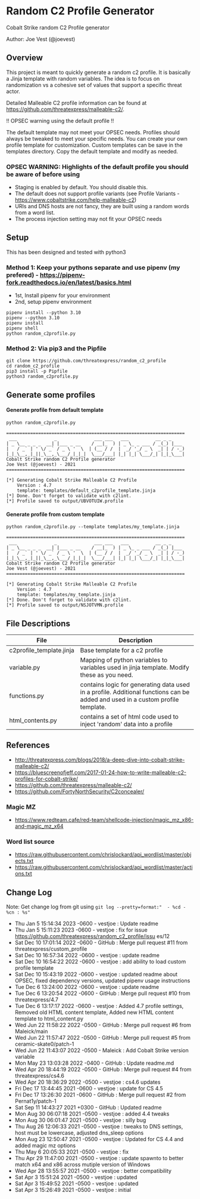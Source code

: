 # Random C2 Profile Generator

Cobalt Strike random C2 Profile generator

Author: Joe Vest (@joevest)

## Overview

This project is meant to quickly generate a random c2 profile. It is basically a Jinja template with random variables. The idea is to focus on randomization vs a cohesive set of values that support a specific threat actor.

Detailed Malleable C2 profile information can be found at https://github.com/threatexpress/malleable-c2/. 

!! OPSEC warning using the default profile !!

The default template may not meet your OPSEC needs. Profiles should always be tweaked to meet your specific needs. You can create your own profile template for customization. Custom templates can be save in the templates directory. Copy the default template and modify as needed.

### OPSEC WARNING: Highlights of the default profile you should be aware of before using

- Staging is enabled by default. You should disable this.
- The default does not support profile variants (see Profile Variants - https://www.cobaltstrike.com/help-malleable-c2)
- URIs and DNS hosts are not fancy, they are built using a random words from a word list.
- The process injection setting may not fit your OPSEC needs

## Setup

This has been designed and tested with python3

### Method 1: Keep your pythons separate and use pipenv (my prefered) - https://pipenv-fork.readthedocs.io/en/latest/basics.html

- 1st, Install pipenv for your environment
- 2nd, setup pipenv environment

```
pipenv install --python 3.10
pipenv --python 3.10
pipenv install
pipenv shell
python random_c2profile.py
```

### Method 2: Via pip3 and the Pipfile

```
git clone https://github.com/threatexpress/random_c2_profile
cd random_c2_profile
pip3 install -p Pipfile
python3 random_c2profile.py
```

## Generate some profiles

#### Generate profile from default template

```
python random_c2profile.py

===================================================================
 ___              _              ___ ___   ___          __ _ _     
| _ \__ _ _ _  __| |___ _ __    / __|_  ) | _ \_ _ ___ / _(_) |___ 
|   / _` | ' \/ _` / _ \ '  \  | (__ / /  |  _/ '_/ _ \  _| | / -_)
|_|_\__,_|_||_\__,_\___/_|_|_|  \___/___| |_| |_| \___/_| |_|_\___|
Cobalt Strike random C2 Profile generator
Joe Vest (@joevest) - 2021
===================================================================

[*] Generating Cobalt Strike Malleable C2 Profile
    Version : 4.7
    template: templates/default_c2profile_template.jinja
[*] Done. Don't forget to validate with c2lint. 
[*] Profile saved to output/UBVOTUIW.profile
```

#### Generate profile from custom template

```
python random_c2profile.py --template templates/my_template.jinja

===================================================================
 ___              _              ___ ___   ___          __ _ _     
| _ \__ _ _ _  __| |___ _ __    / __|_  ) | _ \_ _ ___ / _(_) |___ 
|   / _` | ' \/ _` / _ \ '  \  | (__ / /  |  _/ '_/ _ \  _| | / -_)
|_|_\__,_|_||_\__,_\___/_|_|_|  \___/___| |_| |_| \___/_| |_|_\___|
Cobalt Strike random C2 Profile generator
Joe Vest (@joevest) - 2021
===================================================================

[*] Generating Cobalt Strike Malleable C2 Profile
    Version : 4.7
    template: templates/my_template.jinja
[*] Done. Don't forget to validate with c2lint. 
[*] Profile saved to output/NSJOTVMN.profile
```

## File Descriptions

File                     | Description
-------------------------|------------
c2profile_template.jinja | Base template for a c2 profile
variable.py              | Mapping of python variables to variables used in jinja template. Modify these as you need. 
functions.py             | contains logic for generating data used in a profile. Additional functions can be added and used in a custom profile template.
html_contents.py         | contains a set of html code used to inject 'random' data into a profile

## References

- http://threatexpress.com/blogs/2018/a-deep-dive-into-cobalt-strike-malleable-c2/
- https://bluescreenofjeff.com/2017-01-24-how-to-write-malleable-c2-profiles-for-cobalt-strike/
- https://github.com/threatexpress/malleable-c2/
- https://github.com/FortyNorthSecurity/C2concealer/

### Magic MZ

- https://www.redteam.cafe/red-team/shellcode-injection/magic_mz_x86-and-magic_mz_x64

### Word list source

- https://raw.githubusercontent.com/chrislockard/api_wordlist/master/objects.txt
- https://raw.githubusercontent.com/chrislockard/api_wordlist/master/actions.txt

## Change Log

Note: Get change log from git using `git log --pretty=format:"  - %cd - %cn : %s"`

- Thu Jan 5 15:14:34 2023 -0600 - vestjoe : Update readme
- Thu Jan 5 15:11:23 2023 -0600 - vestjoe : fix for issue https://github.com/threatexpress/random_c2_profile/issu
es/12
- Sat Dec 10 17:01:14 2022 -0600 - GitHub : Merge pull request #11 from threatexpress/custom_profile
- Sat Dec 10 16:57:34 2022 -0600 - vestjoe : update readme
- Sat Dec 10 16:54:22 2022 -0600 - vestjoe : add ability to load custom profile template
- Sat Dec 10 15:43:19 2022 -0600 - vestjoe : updated readme about OPSEC, fixed dependency versions, updated pipenv 
usage instructions
- Tue Dec 6 13:24:00 2022 -0600 - vestjoe : update readme
- Tue Dec 6 13:20:54 2022 -0600 - GitHub : Merge pull request #10 from threatexpress/4.7
- Tue Dec 6 13:17:17 2022 -0600 - vestjoe : Added 4.7 profile settings, Removed old HTML content template, Added new HTML content template to html_content.py
- Wed Jun 22 11:58:22 2022 -0500 - GitHub : Merge pull request #6 from Maleick/main
- Wed Jun 22 11:57:47 2022 -0500 - GitHub : Merge pull request #5 from ceramic-skate0/patch-1
- Wed Jun 22 11:43:07 2022 -0500 - Maleick : Add Cobalt Strike version variable
- Mon May 23 13:03:28 2022 -0400 - GitHub : Update readme.md
- Wed Apr 20 18:44:19 2022 -0500 - GitHub : Merge pull request #4 from threatexpress/cs4.6
- Wed Apr 20 18:36:29 2022 -0500 - vestjoe : cs4.6 updates
- Fri Dec 17 13:44:45 2021 -0600 - vestjoe : update for CS 4.5
- Fri Dec 17 13:26:30 2021 -0600 - GitHub : Merge pull request #2 from Pernat1y/patch-1
- Sat Sep 11 14:43:27 2021 +0300 - GitHub : Updated readme
- Mon Aug 30 06:07:18 2021 -0500 - vestjoe : added 4.4 tweaks
- Mon Aug 30 06:01:47 2021 -0500 - vestjoe : silly bug
- Thu Aug 26 12:06:33 2021 -0500 - vestjoe : tweaks to DNS settings, host must be lowercase, adjusted dns_sleep options
- Mon Aug 23 12:50:47 2021 -0500 - vestjoe : Updated for CS 4.4 and added magic mz options
- Thu May 6 20:05:33 2021 -0500 - vestjoe : fix
- Thu Apr 29 11:47:00 2021 -0500 - vestjoe : update spawnto to better match x64 and x86 across mutiple version of Windows
- Wed Apr 28 13:55:57 2021 -0500 - vestjoe : better compatibility
- Sat Apr 3 15:51:24 2021 -0500 - vestjoe : updated
- Sat Apr 3 15:49:52 2021 -0500 - vestjoe : updated
- Sat Apr 3 15:26:49 2021 -0500 - vestjoe : initial
